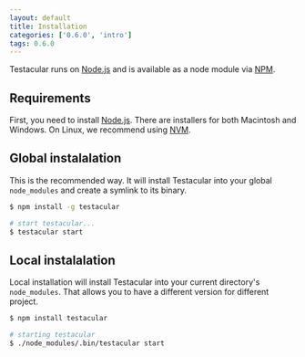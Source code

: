 ```yaml
---
layout: default
title: Installation
categories: ['0.6.0', 'intro']
tags: 0.6.0
---
```


Testacular runs on [Node.js] and is available as a node module via [NPM].

## Requirements

First, you need to install [Node.js]. There are installers for both
Macintosh and Windows. On Linux, we recommend using [NVM].

## Global instalalation
This is the recommended way. It will install Testacular into your global `node_modules` and create a symlink to its binary.

```bash
$ npm install -g testacular

# start testacular...
$ testacular start
```

## Local instalalation
Local installation will install Testacular into your current directory's `node_modules`. That allows you to have a different version for different project.

```bash
$ npm install testacular

# starting testacular
$ ./node_modules/.bin/testacular start
```


[Node.js]: http://nodejs.org/
[NPM]: https://npmjs.org/
[NVM]: https://github.com/creationix/nvm
